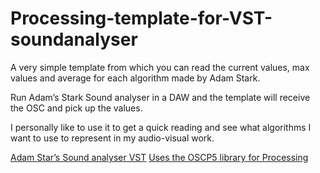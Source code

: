 # Processing-template-for-VST-soundanalyser
A very simple template from which you can read the current values, max values and average for each algorithm made by Adam Stark. 

Run Adam’s Stark Sound analyser in a DAW and the template will receive the OSC and pick up the values. 

I personally like to use it to get a quick reading and see what algorithms I want to use to represent in my audio-visual work.

[Adam Star’s Sound analyser VST](https://github.com/adamstark/Sound-Analyser)
[Uses the OSCP5 library for Processing](http://www.sojamo.de/libraries/oscP5/)
